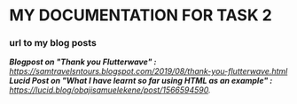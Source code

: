 # MY DOCUMENTATION FOR TASK 2
### url to my blog posts


_**Blogpost on "Thank you Flutterwave" :** https://samtravelsntours.blogspot.com/2019/08/thank-you-flutterwave.html
**Lucid Post on "What I have learnt so far using HTML as an example" :** https://lucid.blog/obajisamuelekene/post/1566594590._
